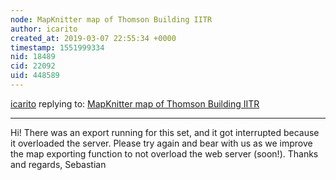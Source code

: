 ```yaml
---
node: MapKnitter map of Thomson Building IITR
author: icarito
created_at: 2019-03-07 22:55:34 +0000
timestamp: 1551999334
nid: 18489
cid: 22092
uid: 448589
---
```




[icarito](../profile/icarito) replying to: [MapKnitter map of Thomson Building IITR](../notes/saeiitr/03-07-2019/mapknitter-map-of-thomson-building-iitr)

----
 Hi!
There was an export running for this set, and it got interrupted because it overloaded the server. Please try again and bear with us as we improve the map exporting function to not overload the web server (soon!).
Thanks and regards,
Sebastian